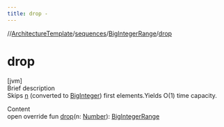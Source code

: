 ```yaml
---
title: drop -
---
```

//[ArchitectureTemplate](../../index.md)/[sequences](../index.md)/[BigIntegerRange](index.md)/[drop](drop.md)



# drop  
[jvm]  
Brief description  
Skips [n]() (converted to [BigInteger](https://docs.oracle.com/javase/8/docs/api/java/math/BigInteger.html)) first elements.Yields O(1) time capacity.  
  
  
Content  
open override fun [drop](drop.md)(n: [Number](https://kotlinlang.org/api/latest/jvm/stdlib/kotlin/-number/index.html)): [BigIntegerRange](index.md)  



